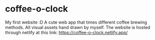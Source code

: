 # coffee-o-clock
My first website :D
A cute web app that times different coffee brewing methods. All visual assets hand drawn by myself. The website is hosted through netlify at this link: https://coffee-o-clock.netlify.app/
